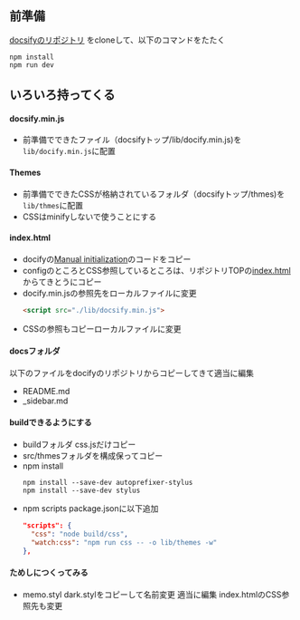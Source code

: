## 前準備

[docsifyのリポジトリ](https://github.com/docsifyjs/docsify) をcloneして、以下のコマンドをたたく
```
npm install
npm run dev
```

## いろいろ持ってくる

#### docsify.min.js
- 前準備でできたファイル（docsifyトップ/lib/docify.min.js)を`lib/docify.min.js`に配置

#### Themes
- 前準備でできたCSSが格納されているフォルダ（docsifyトップ/thmes)を`lib/thmes`に配置
- CSSはminifyしないで使うことにする

#### index.html
- docifyの[Manual initialization](https://docsify.js.org/#/quickstart?id=manual-initialization)のコードをコピー
- configのところとCSS参照しているところは、リポジトリTOPの[index.html](https://github.com/docsifyjs/docsify/blob/develop/index.html)からてきとうにコピー
- docify.min.jsの参照先をローカルファイルに変更
  ```html
  <script src="./lib/docsify.min.js">
  ```
- CSSの参照もコピーローカルファイルに変更

#### docsフォルダ
以下のファイルをdocifyのリポジトリからコピーしてきて適当に編集
- README.md
- _sidebar.md

#### buildできるようにする
- buildフォルダ
  css.jsだけコピー
- src/thmesフォルダを構成保ってコピー
- npm install
  ```
  npm install --save-dev autoprefixer-stylus
  npm install --save-dev stylus
  ```
- npm scripts
  package.jsonに以下追加
  ```json
  "scripts": {
    "css": "node build/css",
    "watch:css": "npm run css -- -o lib/themes -w"
  },
  ```

#### ためしにつくってみる
- memo.styl
 dark.stylをコピーして名前変更
 適当に編集
 index.htmlのCSS参照先も変更